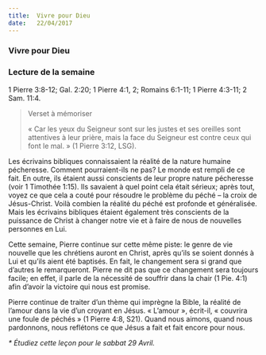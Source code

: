 ```yaml
---
title:  Vivre pour Dieu
date:   22/04/2017
---
```


### Vivre pour Dieu

### Lecture de la semaine
1 Pierre 3:8-12; Gal. 2:20; 1 Pierre 4:1, 2; Romains 6:1-11; 1 Pierre 4:3-11; 2 Sam. 11:4. 

> <p>Verset à mémoriser</p>
> « Car les yeux du Seigneur sont sur les justes et ses oreilles sont attentives à leur prière, mais la face du Seigneur est contre ceux qui font le mal. » (1 Pierre  3:12, LSG). 

Les écrivains bibliques connaissaient la réalité de la nature humaine pécheresse. Comment pourraient-ils ne pas? Le monde est rempli de ce fait. En outre, ils étaient aussi conscients de leur propre nature pécheresse (voir 1 Timothée 1:15). Ils savaient à quel point cela était sérieux; après tout, voyez ce que cela a couté pour résoudre le problème du péché – la croix de Jésus-Christ. Voilà combien la réalité du péché est profonde et généralisée. Mais les écrivains bibliques étaient également très conscients de la puissance de Christ à changer notre vie et à faire de nous de nouvelles personnes en Lui. 

Cette semaine, Pierre  continue sur cette même piste: le genre de vie nouvelle que les chrétiens auront en Christ, après qu’ils se soient donnés à Lui et qu’ils aient été baptisés. En fait, le changement sera si grand que d’autres le remarqueront. Pierre  ne dit pas que ce changement sera toujours facile; en effet, il parle de la nécessité de souffrir dans la chair (1 Pie. 4:1) afin d’avoir la victoire qui nous est promise. 

Pierre  continue de traiter d’un thème qui imprègne la Bible, la réalité de l’amour dans la vie d’un croyant en Jésus. « L’amour », écrit-il, « couvrira une foule de péchés » (1 Pierre 4:8, S21). Quand nous aimons, quand nous pardonnons, nous reflétons ce que Jésus a fait et fait encore pour nous. 

_* Étudiez cette leçon pour le sabbat 29 Avril._ 